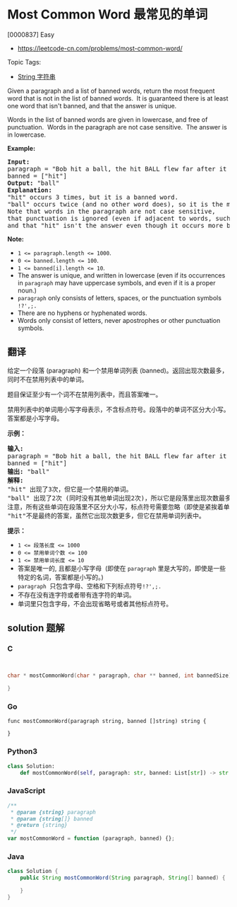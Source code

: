 # Most Common Word 最常见的单词

[0000837] Easy

- https://leetcode-cn.com/problems/most-common-word/

Topic Tags:

- [String 字符串](https://leetcode-cn.com/tag/string/)

Given a paragraph and a list of banned words, return the most frequent word that is not in the list of banned words.  It is guaranteed there is at least one word that isn't banned, and that the answer is unique.

Words in the list of banned words are given in lowercase, and free of punctuation.  Words in the paragraph are not case sensitive.  The answer is in lowercase.

**Example:**

<pre><strong>Input:</strong> 
paragraph = "Bob hit a ball, the hit BALL flew far after it was hit."
banned = ["hit"]
<strong>Output:</strong> "ball"
<strong>Explanation:</strong> 
"hit" occurs 3 times, but it is a banned word.
"ball" occurs twice (and no other word does), so it is the most frequent non-banned word in the paragraph. 
Note that words in the paragraph are not case sensitive,
that punctuation is ignored (even if adjacent to words, such as "ball,"), 
and that "hit" isn't the answer even though it occurs more because it is banned.
</pre>

**Note:**

- `1 <= paragraph.length <= 1000`.
- `0 <= banned.length <= 100`.
- `1 <= banned[i].length <= 10`.
- The answer is unique, and written in lowercase (even if its occurrences in `paragraph` may have uppercase symbols, and even if it is a proper noun.)
- `paragraph` only consists of letters, spaces, or the punctuation symbols `!?',;.`
- There are no hyphens or hyphenated words.
- Words only consist of letters, never apostrophes or other punctuation symbols.

## 翻译

给定一个段落 (paragraph) 和一个禁用单词列表 (banned)。返回出现次数最多，同时不在禁用列表中的单词。

题目保证至少有一个词不在禁用列表中，而且答案唯一。

禁用列表中的单词用小写字母表示，不含标点符号。段落中的单词不区分大小写。答案都是小写字母。

**示例：**

<pre><strong>输入:</strong> 
paragraph = "Bob hit a ball, the hit BALL flew far after it was hit."
banned = ["hit"]
<strong>输出:</strong> "ball"
<strong>解释:</strong> 
"hit" 出现了3次，但它是一个禁用的单词。
"ball" 出现了2次 (同时没有其他单词出现2次)，所以它是段落里出现次数最多的，且不在禁用列表中的单词。 
注意，所有这些单词在段落里不区分大小写，标点符号需要忽略（即使是紧挨着单词也忽略， 比如 "ball,"）， 
"hit"不是最终的答案，虽然它出现次数更多，但它在禁用单词列表中。
</pre>

**提示：**

- `1 <= 段落长度 <= 1000`
- `0 <= 禁用单词个数 <= 100`
- `1 <= 禁用单词长度 <= 10`
- 答案是唯一的, 且都是小写字母  (即使在 `paragraph` 里是大写的，即使是一些特定的名词，答案都是小写的。)
- `paragraph`  只包含字母、空格和下列标点符号`!?',;.`
- 不存在没有连字符或者带有连字符的单词。
- 单词里只包含字母，不会出现省略号或者其他标点符号。

## solution 题解

### C

```c


char * mostCommonWord(char * paragraph, char ** banned, int bannedSize){

}


```

### Go

```golang
func mostCommonWord(paragraph string, banned []string) string {

}
```

### Python3

```python
class Solution:
    def mostCommonWord(self, paragraph: str, banned: List[str]) -> str:

```

### JavaScript

```javascript
/**
 * @param {string} paragraph
 * @param {string[]} banned
 * @return {string}
 */
var mostCommonWord = function (paragraph, banned) {};
```

### Java

```java
class Solution {
    public String mostCommonWord(String paragraph, String[] banned) {

    }
}
```
